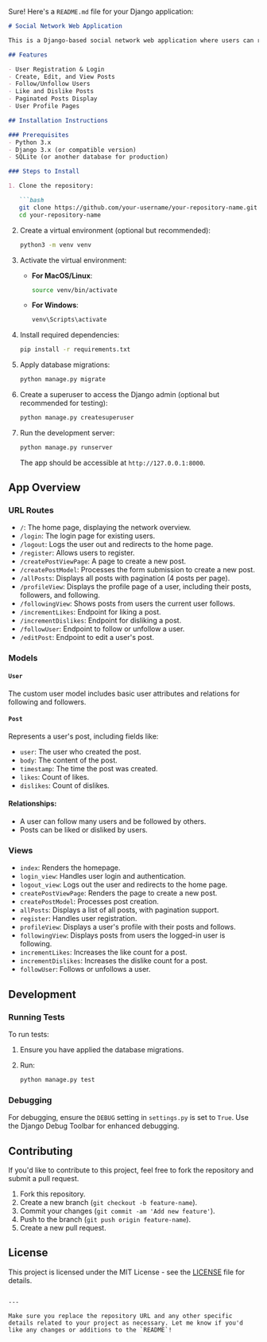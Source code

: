 Sure! Here's a `README.md` file for your Django application:

```markdown
# Social Network Web Application

This is a Django-based social network web application where users can register, log in, post content, and interact with others through liking, disliking, following, and editing posts. It offers basic functionality like viewing posts, user profiles, and following others.

## Features

- User Registration & Login
- Create, Edit, and View Posts
- Follow/Unfollow Users
- Like and Dislike Posts
- Paginated Posts Display
- User Profile Pages

## Installation Instructions

### Prerequisites
- Python 3.x
- Django 3.x (or compatible version)
- SQLite (or another database for production)

### Steps to Install

1. Clone the repository:

   ```bash
   git clone https://github.com/your-username/your-repository-name.git
   cd your-repository-name
   ```

2. Create a virtual environment (optional but recommended):

   ```bash
   python3 -m venv venv
   ```

3. Activate the virtual environment:
   - **For MacOS/Linux**: 
     ```bash
     source venv/bin/activate
     ```
   - **For Windows**:
     ```bash
     venv\Scripts\activate
     ```

4. Install required dependencies:

   ```bash
   pip install -r requirements.txt
   ```

5. Apply database migrations:

   ```bash
   python manage.py migrate
   ```

6. Create a superuser to access the Django admin (optional but recommended for testing):

   ```bash
   python manage.py createsuperuser
   ```

7. Run the development server:

   ```bash
   python manage.py runserver
   ```

   The app should be accessible at `http://127.0.0.1:8000`.

## App Overview

### URL Routes

- `/`: The home page, displaying the network overview.
- `/login`: The login page for existing users.
- `/logout`: Logs the user out and redirects to the home page.
- `/register`: Allows users to register.
- `/createPostViewPage`: A page to create a new post.
- `/createPostModel`: Processes the form submission to create a new post.
- `/allPosts`: Displays all posts with pagination (4 posts per page).
- `/profileView`: Displays the profile page of a user, including their posts, followers, and following.
- `/followingView`: Shows posts from users the current user follows.
- `/incrementLikes`: Endpoint for liking a post.
- `/incrementDislikes`: Endpoint for disliking a post.
- `/followUser`: Endpoint to follow or unfollow a user.
- `/editPost`: Endpoint to edit a user's post.

### Models

#### `User`
The custom user model includes basic user attributes and relations for following and followers.

#### `Post`
Represents a user's post, including fields like:
- `user`: The user who created the post.
- `body`: The content of the post.
- `timestamp`: The time the post was created.
- `likes`: Count of likes.
- `dislikes`: Count of dislikes.

#### Relationships:
- A user can follow many users and be followed by others. 
- Posts can be liked or disliked by users.

### Views

- `index`: Renders the homepage.
- `login_view`: Handles user login and authentication.
- `logout_view`: Logs out the user and redirects to the home page.
- `createPostViewPage`: Renders the page to create a new post.
- `createPostModel`: Processes post creation.
- `allPosts`: Displays a list of all posts, with pagination support.
- `register`: Handles user registration.
- `profileView`: Displays a user's profile with their posts and follows.
- `followingView`: Displays posts from users the logged-in user is following.
- `incrementLikes`: Increases the like count for a post.
- `incrementDislikes`: Increases the dislike count for a post.
- `followUser`: Follows or unfollows a user.

## Development

### Running Tests

To run tests:

1. Ensure you have applied the database migrations.
2. Run:

   ```bash
   python manage.py test
   ```

### Debugging

For debugging, ensure the `DEBUG` setting in `settings.py` is set to `True`. Use the Django Debug Toolbar for enhanced debugging.

## Contributing

If you'd like to contribute to this project, feel free to fork the repository and submit a pull request.

1. Fork this repository.
2. Create a new branch (`git checkout -b feature-name`).
3. Commit your changes (`git commit -am 'Add new feature'`).
4. Push to the branch (`git push origin feature-name`).
5. Create a new pull request.

## License

This project is licensed under the MIT License - see the [LICENSE](LICENSE) file for details.
```

---

Make sure you replace the repository URL and any other specific details related to your project as necessary. Let me know if you'd like any changes or additions to the `README`!
